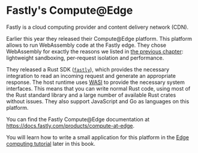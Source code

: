 # Fastly's Compute@Edge

Fastly is a cloud computing provider and content delivery network (CDN).

Earlier this year they released their Compute@Edge platform.
This platform allows to run WebAssembly code at the Fastly edge.
They chose WebAssembly for exactly the reasons we listed in [the previous chapter](usecases.md#serverless): lightweight sandboxing, per-request isolation and performance.

They released a Rust SDK ([`fastly`](https://docs.rs/fastly/0.8.9/fastly/)),
which provides the necessary integration to read an incoming request and generate an appropriate response.
The host runtime uses [WASI](wasi.md) to provide the necessary system interfaces.
This means that you can write normal Rust code, using most of the Rust standard library and a large number of available Rust crates without issues.
They also support JavaScript and Go as languages on this platform.

You can find the Fastly Compute@Edge documentation at <https://docs.fastly.com/products/compute-at-edge>.

You will learn how to write a small application for this platform in the [Edge computing tutorial](../tutorial/edge.md) later in this book.
